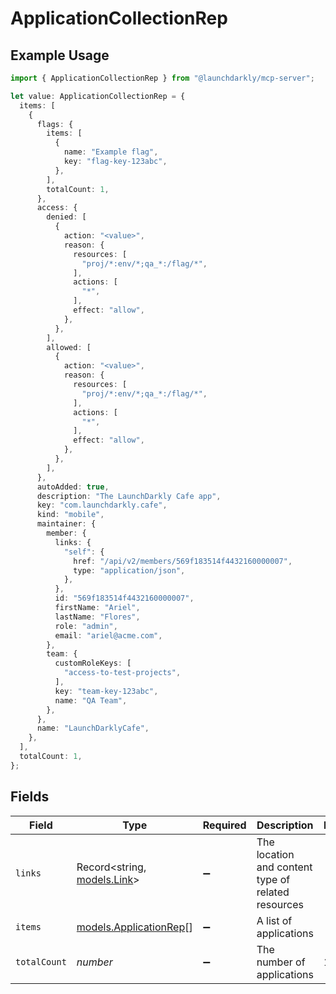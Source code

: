 # ApplicationCollectionRep

## Example Usage

```typescript
import { ApplicationCollectionRep } from "@launchdarkly/mcp-server";

let value: ApplicationCollectionRep = {
  items: [
    {
      flags: {
        items: [
          {
            name: "Example flag",
            key: "flag-key-123abc",
          },
        ],
        totalCount: 1,
      },
      access: {
        denied: [
          {
            action: "<value>",
            reason: {
              resources: [
                "proj/*:env/*;qa_*:/flag/*",
              ],
              actions: [
                "*",
              ],
              effect: "allow",
            },
          },
        ],
        allowed: [
          {
            action: "<value>",
            reason: {
              resources: [
                "proj/*:env/*;qa_*:/flag/*",
              ],
              actions: [
                "*",
              ],
              effect: "allow",
            },
          },
        ],
      },
      autoAdded: true,
      description: "The LaunchDarkly Cafe app",
      key: "com.launchdarkly.cafe",
      kind: "mobile",
      maintainer: {
        member: {
          links: {
            "self": {
              href: "/api/v2/members/569f183514f4432160000007",
              type: "application/json",
            },
          },
          id: "569f183514f4432160000007",
          firstName: "Ariel",
          lastName: "Flores",
          role: "admin",
          email: "ariel@acme.com",
        },
        team: {
          customRoleKeys: [
            "access-to-test-projects",
          ],
          key: "team-key-123abc",
          name: "QA Team",
        },
      },
      name: "LaunchDarklyCafe",
    },
  ],
  totalCount: 1,
};
```

## Fields

| Field                                                  | Type                                                   | Required                                               | Description                                            | Example                                                |
| ------------------------------------------------------ | ------------------------------------------------------ | ------------------------------------------------------ | ------------------------------------------------------ | ------------------------------------------------------ |
| `links`                                                | Record<string, [models.Link](../models/link.md)>       | :heavy_minus_sign:                                     | The location and content type of related resources     |                                                        |
| `items`                                                | [models.ApplicationRep](../models/applicationrep.md)[] | :heavy_minus_sign:                                     | A list of applications                                 |                                                        |
| `totalCount`                                           | *number*                                               | :heavy_minus_sign:                                     | The number of applications                             | 1                                                      |